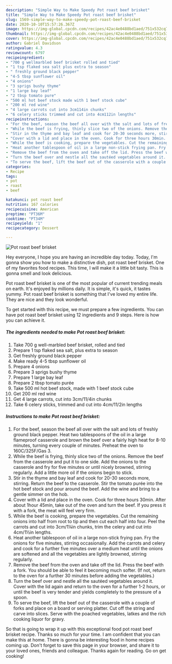 ```yaml
---
description: "Simple Way to Make Speedy Pot roast beef brisket"
title: "Simple Way to Make Speedy Pot roast beef brisket"
slug: 1569-simple-way-to-make-speedy-pot-roast-beef-brisket
date: 2020-10-10T15:57:26.367Z
image: https://img-global.cpcdn.com/recipes/42ac4e0488bd1aed/751x532cq70/pot-roast-beef-brisket-recipe-main-photo.jpg
thumbnail: https://img-global.cpcdn.com/recipes/42ac4e0488bd1aed/751x532cq70/pot-roast-beef-brisket-recipe-main-photo.jpg
cover: https://img-global.cpcdn.com/recipes/42ac4e0488bd1aed/751x532cq70/pot-roast-beef-brisket-recipe-main-photo.jpg
author: Gabriel Davidson
ratingvalue: 4.3
reviewcount: 6797
recipeingredient:
- "700 g wellmarbled beef brisket rolled and tied"
- "1 tsp flaked sea salt plus extra to season"
- " freshly ground black pepper"
- "4-5 tbsp sunflower oil"
- "4 onions"
- "3 sprigs bushy thyme"
- "1 large bay leaf"
- "2 tbsp tomato pure"
- "500 ml hot beef stock made with 1 beef stock cube"
- "200 ml red wine"
- "4 large carrots cut into 3cm114in chunks"
- "6 celery sticks trimmed and cut into 4cm112in lengths"
recipeinstructions:
- "For the beef, season the beef all over with the salt and lots of freshly ground black pepper. Heat two tablespoons of the oil in a large flameproof casserole and brown the beef over a fairly high heat for 8-10 minutes, turning every couple of minutes. Preheat the oven to 160C/325F/Gas 3."
- "While the beef is frying, thinly slice two of the onions. Remove the beef from the casserole and put it to one side. Add the onions to the casserole and fry for five minutes or until nicely browned, stirring regularly. Add a little more oil if the onions begin to stick."
- "Stir in the thyme and bay leaf and cook for 20-30 seconds more, stirring. Return the beef to the casserole. Stir the tomato purée into the hot beef stock and pour around the beef. Add the wine and bring to a gentle simmer on the hob."
- "Cover with a lid and place in the oven. Cook for three hours 30min. After about 1hour 45min, take out of the oven and turn the beef. If you press it with a fork, the meat will feel very firm."
- "While the beef is cooking, prepare the vegetables. Cut the remaining onions into half from root to tip and then cut each half into four. Peel the carrots and cut into 3cm/1¼in chunks, trim the celery and cut into 4cm/1½in lengths."
- "Heat another tablespoon of oil in a large non-stick frying pan. Fry the onions for five minutes, stirring occasionally. Add the carrots and celery and cook for a further five minutes over a medium heat until the onions are softened and all the vegetables are lightly browned, stirring regularly."
- "Remove the beef from the oven and take off the lid. Press the beef with a fork. You should be able to feel it becoming much softer. (If not, return to the oven for a further 30 minutes before adding the vegetables.)"
- "Turn the beef over and nestle all the sautéed vegetables around it. Cover with the lid again and return to the oven for a further 1-2 hours, or until the beef is very tender and yields completely to the pressure of a spoon."
- "To serve the beef, lift the beef out of the casserole with a couple of forks and place on a board or serving platter. Cut off the string and carve into slices. Serve with the poached vegetables, latkes and the rich cooking liquor for gravy."
categories:
- Recipe
tags:
- pot
- roast
- beef

katakunci: pot roast beef 
nutrition: 167 calories
recipecuisine: American
preptime: "PT36M"
cooktime: "PT34M"
recipeyield: "1"
recipecategory: Dessert

---
```



![Pot roast beef brisket](https://img-global.cpcdn.com/recipes/42ac4e0488bd1aed/751x532cq70/pot-roast-beef-brisket-recipe-main-photo.jpg)

Hey everyone, I hope you are having an incredible day today. Today, I'm gonna show you how to make a distinctive dish, pot roast beef brisket. One of my favorites food recipes. This time, I will make it a little bit tasty. This is gonna smell and look delicious.



Pot roast beef brisket is one of the most popular of current trending meals on earth. It's enjoyed by millions daily. It is simple, it's quick, it tastes yummy. Pot roast beef brisket is something that I've loved my entire life. They are nice and they look wonderful.


To get started with this recipe, we must prepare a few ingredients. You can have pot roast beef brisket using 12 ingredients and 9 steps. Here is how you can achieve it.

<!--inarticleads1-->

##### The ingredients needed to make Pot roast beef brisket:

1. Take 700 g well-marbled beef brisket, rolled and tied
1. Prepare 1 tsp flaked sea salt, plus extra to season
1. Get  freshly ground black pepper
1. Make ready 4-5 tbsp sunflower oil
1. Prepare 4 onions
1. Prepare 3 sprigs bushy thyme
1. Prepare 1 large bay leaf
1. Prepare 2 tbsp tomato purée
1. Take 500 ml hot beef stock, made with 1 beef stock cube
1. Get 200 ml red wine
1. Get 4 large carrots, cut into 3cm/11/4in chunks
1. Take 6 celery sticks, trimmed and cut into 4cm/11/2in lengths




<!--inarticleads2-->

##### Instructions to make Pot roast beef brisket:

1. For the beef, season the beef all over with the salt and lots of freshly ground black pepper. Heat two tablespoons of the oil in a large flameproof casserole and brown the beef over a fairly high heat for 8-10 minutes, turning every couple of minutes. Preheat the oven to 160C/325F/Gas 3.
1. While the beef is frying, thinly slice two of the onions. Remove the beef from the casserole and put it to one side. Add the onions to the casserole and fry for five minutes or until nicely browned, stirring regularly. Add a little more oil if the onions begin to stick.
1. Stir in the thyme and bay leaf and cook for 20-30 seconds more, stirring. Return the beef to the casserole. Stir the tomato purée into the hot beef stock and pour around the beef. Add the wine and bring to a gentle simmer on the hob.
1. Cover with a lid and place in the oven. Cook for three hours 30min. After about 1hour 45min, take out of the oven and turn the beef. If you press it with a fork, the meat will feel very firm.
1. While the beef is cooking, prepare the vegetables. Cut the remaining onions into half from root to tip and then cut each half into four. Peel the carrots and cut into 3cm/1¼in chunks, trim the celery and cut into 4cm/1½in lengths.
1. Heat another tablespoon of oil in a large non-stick frying pan. Fry the onions for five minutes, stirring occasionally. Add the carrots and celery and cook for a further five minutes over a medium heat until the onions are softened and all the vegetables are lightly browned, stirring regularly.
1. Remove the beef from the oven and take off the lid. Press the beef with a fork. You should be able to feel it becoming much softer. (If not, return to the oven for a further 30 minutes before adding the vegetables.)
1. Turn the beef over and nestle all the sautéed vegetables around it. Cover with the lid again and return to the oven for a further 1-2 hours, or until the beef is very tender and yields completely to the pressure of a spoon.
1. To serve the beef, lift the beef out of the casserole with a couple of forks and place on a board or serving platter. Cut off the string and carve into slices. Serve with the poached vegetables, latkes and the rich cooking liquor for gravy.




So that is going to wrap it up with this exceptional food pot roast beef brisket recipe. Thanks so much for your time. I am confident that you can make this at home. There is gonna be interesting food in home recipes coming up. Don't forget to save this page in your browser, and share it to your loved ones, friends and colleague. Thanks again for reading. Go on get cooking!

